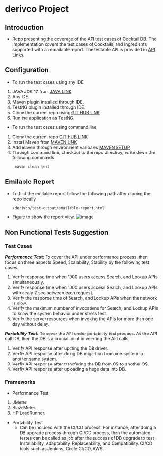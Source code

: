# derivco Project

## Introduction
- Repo presenting the coverage of the API test cases of Cocktail DB. The implementation covers the test cases of Cocktails, and Ingredients supported with an emailable report. The testable API is provided in [API Links](https://www.thecocktaildb.com/api.php).

## Configuration
- To run the test cases using any IDE
1. JAVA JDK 17 from [JAVA LINK](https://www.oracle.com/java/technologies/downloads/#jdk17-windows)
2. Any IDE.
3. Maven plugin installed through IDE.
4. TestNG plugin installed through IDE.
5. Clone the current repo using [GIT HUB LINK](https://github.com/AhmedMAnwar/derivco)
6. Run the application as TestNG.

- To run the test cases using command line
1. Clone the current repo [GIT HUB LINK](https://github.com/AhmedMAnwar/derivco)
2. Install Maven from [MAVEN LINK](https://maven.apache.org/download.cgi)
3. Add maven through environment varibales [MAVEN SETUP](https://www.tutorialspoint.com/maven/maven_environment_setup.htm)
4. Through command line, checkout to the repo directroy, write down the following commands
    ```
     maven clean test
    ```
## Emilable Report
- To find the emilable report follow the following path after cloning the repo locally
     ```
     /derivco/test-output/emailable-report.html
    ```
 - Figure to show the report view.
  ![image](https://user-images.githubusercontent.com/60217499/215907520-e70c7204-e863-4e80-bf84-c1b43ca31e41.png)
  
## Non Functional Tests Suggestion

### Test Cases
**_Performance Test:_** To cover the API under performance process, then focus on three aspects Speed, Scalability, Stability by the following test cases
1. Verify response time when 1000 users access Search, and Lookup APIs simultaneously.
2. Verify response time when 1000 users access Search, and Lookup APIs with dealy 2 sec between each request.
3. Verify the response time of Search, and Lookup APIs when the network is slow.
4. Verify the maximum number of invocations for Search, and Lookup APIs to know the system behavior under stress test.
5. Verify the server resources when invoking the APIs for more than one day without delay.

**_Portability Test:_** To cover the API under portability test process. As the API call DB, then the DB is a crucial point in veryfing the API calls.
1. Verify API response after updting the DB driver.
2. Verfiy API response after doing DB migartion from one system to another same system.
3. Verfiy API response after transfering the DB from OS to another OS.
4. Verfiy API response after uploading a huge data into DB.
### Frameworks
- Performance Test
1. JMeter.
2. BlazeMeter.
3. HP LoadRunner.
- Portability Test
  - Can be included with the CI/CD process. For instance, after doing a DB upgrade process through CI/CD process, then the automated testes can be called as job after the success of DB upgrade to test Installability, Adaptability, Replaceability,  and Compatibility. CI/CD tools such as Jenkins, Circle CI/CD, AWS.
